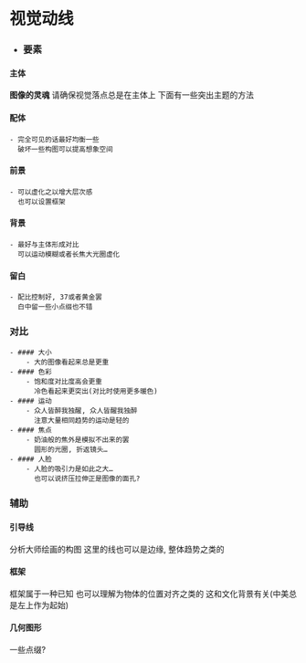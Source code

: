 # 视觉动线
- ### 要素
#### 主体
**图像的灵魂**
请确保视觉落点总是在主体上
下面有一些突出主题的方法
#### 配体
	- 完全可见的话最好均衡一些
	  破坏一些构图可以提高想象空间
#### 前景
	- 可以虚化之以增大层次感
	  也可以设置框架
#### 背景
	- 最好与主体形成对比
	  可以运动模糊或者长焦大光圈虚化
#### 留白
	- 配比控制好, 37或者黄金罢
	  白中留一些小点缀也不错
### 对比
	- #### 大小
		- 大的图像看起来总是更重
	- #### 色彩
		- 饱和度对比度高会更重
		  冷色看起来更突出(对比时使用更多暖色)
	- #### 运动
		- 众人皆醉我独醒, 众人皆醒我独醉
		  注意大量相同趋势的运动是轻的
	- #### 焦点
		- 奶油般的焦外是模拟不出来的罢
		  圆形的光圈, 折返镜头…
	- #### 人脸
		- 人脸的吸引力是如此之大…
		  也可以说挤压拉伸正是图像的面孔?
### 辅助
#### 引导线
分析大师绘画的构图
这里的线也可以是边缘, 整体趋势之类的
#### 框架
框架属于一种已知
也可以理解为物体的位置对齐之类的
这和文化背景有关(中美总是左上作为起始)
#### 几何图形
一些点缀?